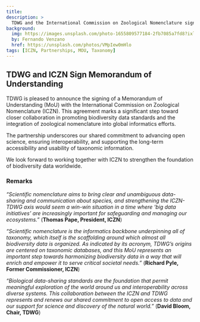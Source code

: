 ```yaml
---
title: 
description: >
  TDWG and the International Commission on Zoological Nomenclature sign an MOU
background:
  img: https://images.unsplash.com/photo-1655809577184-2fb7085a7fd8?ixlib=rb-4.0.3&ixid=MnwxMjA3fDB8MHxwaG90by1wYWdlfHx8fGVufDB8fHx8&auto=format&fit=crop&w=2970&q=80
  by: Fernando Venzano
  href: https://unsplash.com/photos/VMpIew0mHlo
tags: [ICZN, Partnerships, MOU, Taxonomy]
---
```


## TDWG and ICZN Sign Memorandum of Understanding

TDWG is pleased to announce the signing of a Memorandum of Understanding (MoU) with the International Commission on Zoological Nomenclature (ICZN). This agreement marks a significant step toward closer collaboration in promoting biodiversity data standards and the integration of zoological nomenclature into global informatics efforts.  

The partnership underscores our shared commitment to advancing open science, ensuring interoperability, and supporting the long-term accessibility and usability of taxonomic information.  

We look forward to working together with ICZN to strengthen the foundation of biodiversity data worldwide.

### Remarks

*“Scientific nomenclature aims to bring clear and unambiguous data-sharing and communication about species, and strengthening the ICZN-TDWG axis would seem a win-win situation in a time where ‘big data initiatives’ are increasingly important for safeguarding and managing our ecosystems.”*  (**Thomas Pape, President, ICZN**)

*“Scientific nomenclature is the informatics backbone underpinning all of taxonomy, which itself is the scaffolding around which almost all biodiversity data is organized. As indicated by its acronym, TDWG’s origins are centered on taxonomic databases, and this MoU represents an important step towards harmonizing biodiversity data in a way that will enrich and empower it to serve critical societal needs.”* (**Richard Pyle, Former Commissioner, ICZN**) 

*“Biological data-sharing standards are the foundation that permit meaningful exploration of the world around us and interoperability across diverse systems. This collaboration between the ICZN and TDWG represents and renews our shared commitment to open access to data and our support for science and discovery of the natural world.”* (**David Bloom, Chair, TDWG**)
